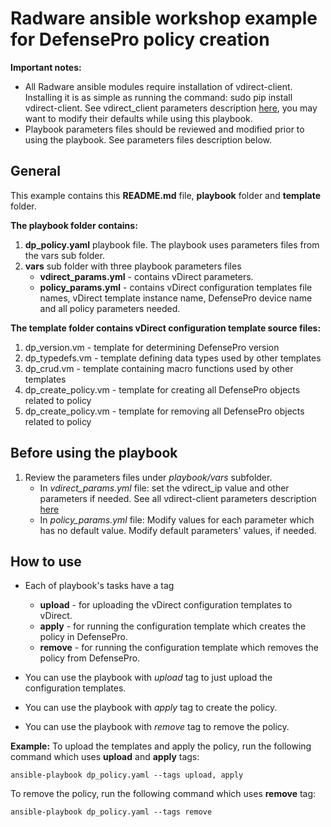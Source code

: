 # Radware ansible workshop example for DefensePro policy creation

**Important notes:**
*  All Radware ansible modules require installation of vdirect-client.
Installing it is as simple as running the command: sudo pip install vdirect-client.
See vdirect_client parameters description [here](https://pypi.python.org/pypi/vdirect-client),
you may want to modify their defaults while using this playbook.
*  Playbook parameters files should be reviewed and modified prior to using the playbook.
See parameters files description below.


## General
This example contains this **README.md** file, **playbook** folder and **template** folder.

**The playbook folder contains:**
1.  **dp_policy.yaml** playbook file. The playbook uses parameters files from the vars sub folder.
2.  **vars** sub folder with three playbook parameters files
	*  **vdirect_params.yml** - contains vDirect parameters.
	*  **policy_params.yml** - contains vDirect configuration templates file names,
		vDirect template instance name, DefensePro device name
		and all policy parameters needed.


**The template folder contains vDirect configuration template source files:**
1.  dp_version.vm - template for determining DefensePro version 
2.  dp_typedefs.vm - template defining data types used by other templates
3.  dp_crud.vm - template containing macro functions used by other templates
4.  dp_create_policy.vm - template for creating all DefensePro objects related to policy
5.  dp_create_policy.vm - template for removing all DefensePro objects related to policy
  
## Before using the playbook
1.  Review the parameters files under *playbook/vars* subfolder.
    *  In *vdirect_params.yml* file:
       set the vdirect_ip value and other parameters if needed.
       See all vdirect-client parameters description [here](https://pypi.python.org/pypi/vdirect-client)
    *  In *policy_params.yml* file:
       Modify values for each parameter which has no default value.
       Modify default parameters' values, if needed.

## How to use
*  Each of playbook's tasks have a tag
    *  **upload** - for uploading the vDirect configuration templates to vDirect.
    *  **apply** - for running the configuration template which creates the policy in DefensePro.
    *  **remove** - for running the configuration template which removes the policy from DefensePro.

*  You can use the playbook with *upload* tag to just upload the configuration templates.
*  You can use the playbook with *apply* tag to create the policy.
*  You can use the playbook with *remove* tag to remove the policy.

**Example:**
To upload the templates and apply the policy, run the following command which uses **upload** and **apply** tags:
```
ansible-playbook dp_policy.yaml --tags upload, apply
```
To remove the policy, run the following command which uses **remove** tag:
```
ansible-playbook dp_policy.yaml --tags remove
```
